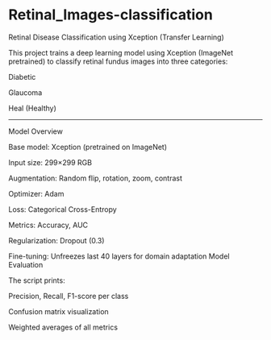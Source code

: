 # Retinal_Images-classification
Retinal Disease Classification using Xception (Transfer Learning)

This project trains a deep learning model using Xception (ImageNet pretrained) to classify retinal fundus images into three categories:

Diabetic

Glaucoma

Heal (Healthy)

---------
Model Overview

Base model: Xception (pretrained on ImageNet)

Input size: 299×299 RGB

Augmentation: Random flip, rotation, zoom, contrast

Optimizer: Adam

Loss: Categorical Cross-Entropy

Metrics: Accuracy, AUC

Regularization: Dropout (0.3)

Fine-tuning: Unfreezes last 40 layers for domain adaptation
Model Evaluation

The script prints:

Precision, Recall, F1-score per class

Confusion matrix visualization

Weighted averages of all metrics
